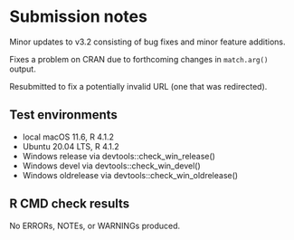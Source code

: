 # Submission notes

Minor updates to v3.2 consisting of bug fixes and minor feature additions.

Fixes a problem on CRAN due to forthcoming changes in `match.arg()` output.

Resubmitted to fix a potentially invalid URL (one that was redirected).

## Test environments

* local macOS 11.6, R 4.1.2
* Ubuntu 20.04 LTS, R 4.1.2
* Windows release via devtools::check_win_release()
* Windows devel via devtools::check_win_devel()
* Windows oldrelease via devtools::check_win_oldrelease()

## R CMD check results

No ERRORs, NOTEs, or WARNINGs produced.
